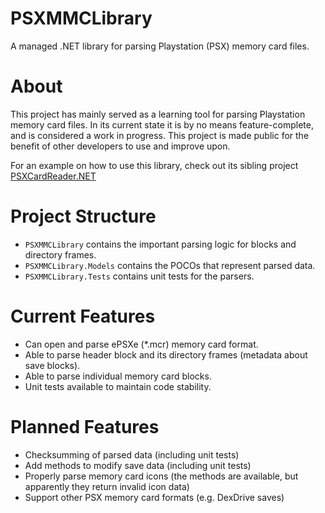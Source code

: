 # PSXMMCLibrary
A managed .NET library for parsing Playstation (PSX) memory card files.

# About
This project has mainly served as a learning tool for parsing Playstation memory card files. In its current state it is by no means feature-complete, and is considered a work in progress. This project is made public for the benefit of other developers to use and improve upon.

For an example on how to use this library, check out its sibling project [PSXCardReader.NET](https://en.wikipedia.org/wiki/Model%E2%80%93view%E2%80%93presenter)

# Project Structure
* `PSXMMCLibrary` contains the important parsing logic for blocks and directory frames.
* `PSXMMCLibrary.Models` contains the POCOs that represent parsed data.
* `PSXMMCLibrary.Tests` contains unit tests for the parsers.

# Current Features
* Can open and parse ePSXe (*.mcr) memory card format.
* Able to parse header block and its directory frames (metadata about save blocks).
* Able to parse individual memory card blocks.
* Unit tests available to maintain code stability.

# Planned Features
* Checksumming of parsed data (including unit tests)
* Add methods to modify save data (including unit tests)
* Properly parse memory card icons (the methods are available, but apparently they return invalid icon data)
* Support other PSX memory card formats (e.g. DexDrive saves)
